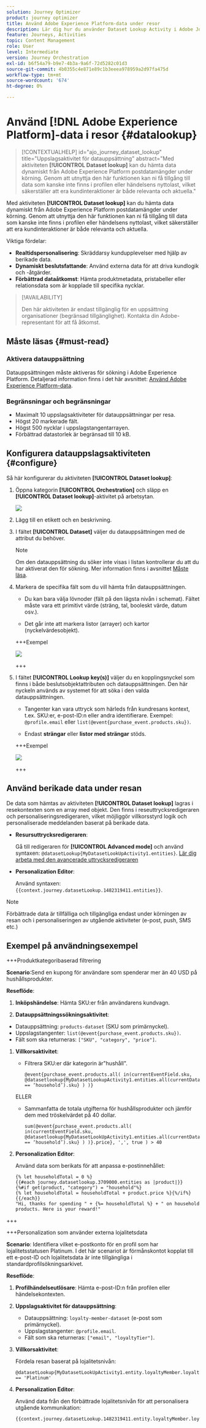 ```yaml
---
solution: Journey Optimizer
product: journey optimizer
title: Använd Adobe Experience Platform-data under resor
description: Lär dig hur du använder Dataset Lookup Activity i Adobe Journey Optimizer för att berika kundresor med externa data från Adobe Experience Platform.
feature: Journeys, Activities
topic: Content Management
role: User
level: Intermediate
version: Journey Orchestration
exl-id: b6f54a79-b9e7-4b3a-9a6f-72d5282c01d3
source-git-commit: 4b0355c4e871e89c1b3eeea978959a2d97fa475d
workflow-type: tm+mt
source-wordcount: '674'
ht-degree: 0%

---
```


# Använd [!DNL Adobe Experience Platform]-data i resor {#datalookup}

>[!CONTEXTUALHELP]
>id="ajo_journey_dataset_lookup"
>title="Uppslagsaktivitet för datauppsättning"
>abstract="Med aktiviteten **[!UICONTROL Dataset lookup]** kan du hämta data dynamiskt från Adobe Experience Platform postdatamängder under körning. Genom att utnyttja den här funktionen kan ni få tillgång till data som kanske inte finns i profilen eller händelsens nyttolast, vilket säkerställer att era kundinteraktioner är både relevanta och aktuella."

Med aktiviteten **[!UICONTROL Dataset lookup]** kan du hämta data dynamiskt från Adobe Experience Platform postdatamängder under körning. Genom att utnyttja den här funktionen kan ni få tillgång till data som kanske inte finns i profilen eller händelsens nyttolast, vilket säkerställer att era kundinteraktioner är både relevanta och aktuella.

Viktiga fördelar:

* **Realtidspersonalisering**: Skräddarsy kundupplevelser med hjälp av berikade data.
* **Dynamiskt beslutsfattande**: Använd externa data för att driva kundlogik och -åtgärder.
* **Förbättrad dataåtkomst**: Hämta produktmetadata, pristabeller eller relationsdata som är kopplade till specifika nycklar.

>[!AVAILABILITY]
>
>Den här aktiviteten är endast tillgänglig för en uppsättning organisationer (begränsad tillgänglighet). Kontakta din Adobe-representant för att få åtkomst.

## Måste läsas {#must-read}

### Aktivera datauppsättning

Datauppsättningen måste aktiveras för sökning i Adobe Experience Platform. Detaljerad information finns i det här avsnittet: [Använd Adobe Experience Platform-data](../data/lookup-aep-data.md).

### Begränsningar och begränsningar

* Maximalt 10 uppslagsaktiviteter för datauppsättningar per resa.
* Högst 20 markerade fält.
* Högst 500 nycklar i uppslagstangentarrayen.
* Förbättrad datastorlek är begränsad till 10 kB.

## Konfigurera datauppslagsaktiviteten {#configure}

Så här konfigurerar du aktiviteten **[!UICONTROL Dataset lookup]**:

1. Öppna kategorin **[!UICONTROL Orchestration]** och släpp en **[!UICONTROL Dataset lookup]**-aktivitet på arbetsytan.

   ![](assets/aep-data-activity.png)

1. Lägg till en etikett och en beskrivning.

1. I fältet **[!UICONTROL Dataset]** väljer du datauppsättningen med de attribut du behöver.

   >[!NOTE]
   >
   >Om den datauppsättning du söker inte visas i listan kontrollerar du att du har aktiverat den för sökning. Mer information finns i avsnittet [Måste läsa](#must-read).

1. Markera de specifika fält som du vill hämta från datauppsättningen.

   * Du kan bara välja lövnoder (fält på den lägsta nivån i schemat). Fältet måste vara ett primitivt värde (sträng, tal, booleskt värde, datum osv.).

   * Det går inte att markera listor (arrayer) och kartor (nyckelvärdesobjekt).

   +++Exempel

   ![](assets/aep-data-leaf-primitive.png)

   +++

1. I fältet **[!UICONTROL Lookup key(s)]** väljer du en kopplingsnyckel som finns i både beslutsobjektattributen och datauppsättningen. Den här nyckeln används av systemet för att söka i den valda datauppsättningen.

   * Tangenter kan vara uttryck som härleds från kundresans kontext, t.ex. SKU:er, e-post-ID:n eller andra identifierare. Exempel: `@profile.email` eller `list(@event{purchase_event.products.sku})`.

   * Endast **strängar** eller **listor med strängar** stöds.

   +++Exempel

   ![](assets/aep-data-strings.png)

   +++

## Använd berikade data under resan

De data som hämtas av aktiviteten **[!UICONTROL Dataset lookup]** lagras i resekontexten som en array med objekt. Den finns i reseuttrycksredigeraren och personaliseringsredigeraren, vilket möjliggör villkorsstyrd logik och personaliserade meddelanden baserat på berikade data.

* **Resursuttrycksredigeraren**:

  Gå till redigeraren för **[!UICONTROL Advanced mode]** och använd syntaxen: `@datasetLookup{MyDatasetLookUpActivity1.entities}`. [Lär dig arbeta med den avancerade uttrycksredigeraren](../building-journeys/expression/expressionadvanced.md)

* **Personalization Editor**:

  Använd syntaxen: `{{context.journey.datasetLookup.1482319411.entities}}`.

>[!NOTE]
>
>Förbättrade data är tillfälliga och tillgängliga endast under körningen av resan och i personaliseringen av utgående aktiviteter (e-post, push, SMS etc.)

## Exempel på användningsexempel

+++Produktkategoribaserad filtrering

**Scenario**:Send en kupong för användare som spenderar mer än 40 USD på hushållsprodukter.

**Reseflöde**:

1. **Inköpshändelse**: Hämta SKU:er från användarens kundvagn.

1. **Datauppsättningssökningsaktivitet**:
* Datauppsättning: `products-dataset` (SKU som primärnyckel).
* Uppslagstangenter: `list(@event{purchase_event.products.sku})`.
* Fält som ska returneras: `["SKU", "category", "price"]`.

1. **Villkorsaktivitet**:

   * Filtrera SKU:er där kategorin är&quot;hushåll&quot;.

     ```
     @event{purchase_event.products.all( in(currentEventField.sku, @datasetlookup{MyDatasetLookupActivity1.entities.all(currentDatasetLookupField.category == ‘household’).sku} ) )} 
     ```

   ELLER

   * Sammanfatta de totala utgifterna för hushållsprodukter och jämför dem med tröskelvärdet på 40 dollar.

     ```
     sum(@event{purchase_event.products.all( in(currentEventField.sku, @datasetlookup{MyDatasetLookUpActivity1.entities.all(currentDatasetLookupField.category == ‘household’).sku} ) )}.price}, ',', true ) > 40
     ```

1. **Personalization Editor**:

   Använd data som berikats för att anpassa e-postinnehållet:

   ```
   {% let householdTotal = 0 %}
   {{#each journey.datasetlookup.3709000.entities as |product|}}
   {%#if get(product, "category") = "household"%}
   {% let householdTotal = householdTotal + product.price %}{%/if%}
   {{/each}}
   "Hi, thanks for spending " + {%= householdTotal %} + " on household products. Here is your reward!"
   ```

+++

+++Personalization som använder externa lojalitetsdata

**Scenario**: Identifiera vilket e-postkonto för en profil som har lojalitetsstatusen Platinum. I det här scenariot är förmånskontot kopplat till ett e-post-ID och lojalitetsdata är inte tillgängliga i standardprofilsökningsarkivet.

**Reseflöde**:

1. **Profilhändelseutlösare**: Hämta e-post-ID:n från profilen eller händelsekontexten.

1. **Uppslagsaktivitet för datauppsättning**:
   * Datauppsättning: `loyalty-member-dataset` (e-post som primärnyckel).
   * Uppslagstangenter: `@profile.email`.
   * Fält som ska returneras: `["email", "loyaltyTier"]`.

1. **Villkorsaktivitet**:

   Fördela resan baserat på lojalitetsnivån:

   ```
   @datasetLookup{MyDatasetLookUpActivity1.entity.loyaltyMember.loyaltyTier} == 'Platinum'
   ```

1. **Personalization Editor**:

   Använd data från den förbättrade lojalitetsnivån för att personalisera utgående kommunikation:

   ```
   {{context.journey.datasetLookup.1482319411.entity.loyaltyMember.loyaltyTier}}
   ```
